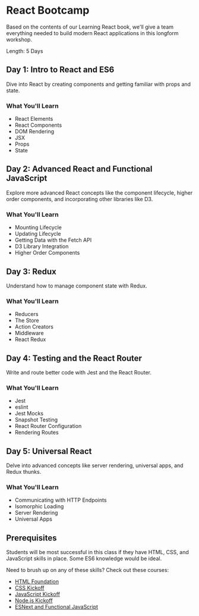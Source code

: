 React Bootcamp
=======
Based on the contents of our Learning React book, we'll give a team everything needed to build modern React applications in this longform workshop.

Length: 5 Days

## Day 1: Intro to React and ES6
Dive into React by creating components and getting familiar with props and state.

### What You'll Learn

* React Elements
* React Components
* DOM Rendering
* JSX
* Props
* State

## Day 2: Advanced React and Functional JavaScript
Explore more advanced React concepts like the component lifecycle, higher order components, and incorporating other libraries like D3.

### What You'll Learn

* Mounting Lifecycle
* Updating Lifecycle
* Getting Data with the Fetch API
* D3 Library Integration
* Higher Order Components

## Day 3: Redux
Understand how to manage component state with Redux.

### What You'll Learn

* Reducers
* The Store
* Action Creators
* Middleware
* React Redux

## Day 4: Testing and the React Router
Write and route better code with Jest and the React Router.

### What You'll Learn

* Jest
* eslint
* Jest Mocks
* Snapshot Testing
* React Router Configuration
* Rendering Routes

## Day 5: Universal React
Delve into advanced concepts like server rendering, universal apps, and Redux thunks.

### What You'll Learn

* Communicating with HTTP Endpoints
* Isomorphic Loading
* Server Rendering
* Universal Apps

## Prerequisites
Students will be most successful in this class if they have HTML, CSS, and JavaScript skills in place. Some ES6 knowledge would be ideal.

Need to brush up on any of these skills? Check out these courses:

* [HTML Foundation](#/info/html5-foundation)
* [CSS Kickoff](#/info/css-kickoff)
* [JavaScript Kickoff](#/info/javascript-kickoff)
* [Node.js Kickoff](#/info/node-kickoff)
* [ESNext and Functional JavaScript](#/info/esnext-functional-javascript)
